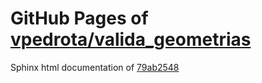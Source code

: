 GitHub Pages of [vpedrota/valida_geometrias](https://github.com/vpedrota/valida_geometrias.git)
===
Sphinx html documentation of [79ab2548](https://github.com/vpedrota/valida_geometrias/tree/79ab2548afd36b2cde62230eac7f134db647d307)
